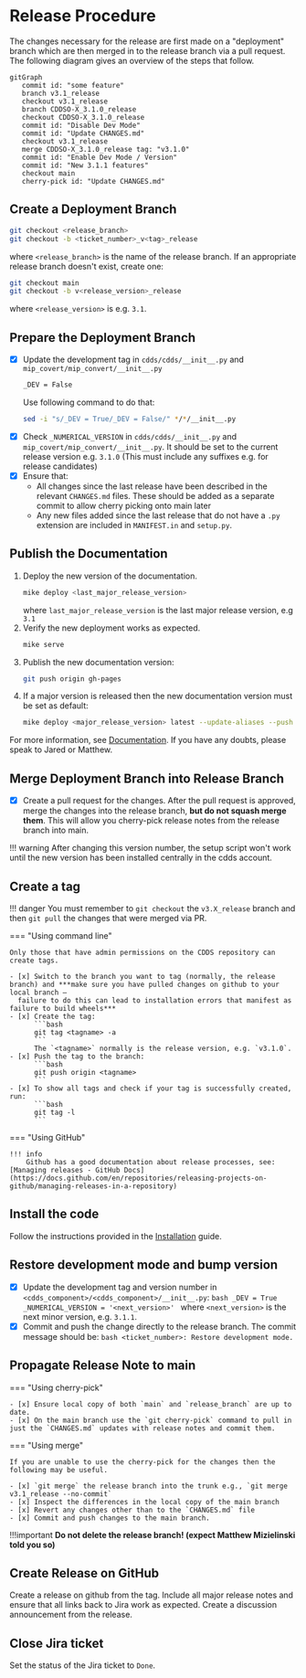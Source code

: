 # Release Procedure

The changes necessary for the release are first made on a "deployment" branch which are then merged in to the release branch via a pull request.
The following diagram gives an overview of the steps that follow.

``` mermaid
gitGraph
   commit id: "some feature"
   branch v3.1_release
   checkout v3.1_release
   branch CDDSO-X_3.1.0_release
   checkout CDDSO-X_3.1.0_release
   commit id: "Disable Dev Mode"
   commit id: "Update CHANGES.md"
   checkout v3.1_release
   merge CDDSO-X_3.1.0_release tag: "v3.1.0"
   commit id: "Enable Dev Mode / Version"
   commit id: "New 3.1.1 features"
   checkout main
   cherry-pick id: "Update CHANGES.md"
```


## Create a Deployment Branch


```bash
git checkout <release_branch>
git checkout -b <ticket_number>_v<tag>_release
```

where `<release_branch>` is the name of the release branch. If an appropriate release branch doesn't exist, create one:

```bash
git checkout main
git checkout -b v<release_version>_release
```

where `<release_version>` is e.g. `3.1`.


## Prepare the Deployment Branch

- [x] Update the development tag in `cdds/cdds/__init__.py` and `mip_covert/mip_convert/__init__.py`
    ```bash
    _DEV = False
    ```
    Use following command to do that:
    ```bash
    sed -i "s/_DEV = True/_DEV = False/" */*/__init__.py
    ```
- [x] Check `_NUMERICAL_VERSION` in `cdds/cdds/__init__.py` and `mip_covert/mip_convert/__init__.py`.
      It should be set to the current release version e.g. `3.1.0` (This must include any suffixes e.g. for
      release candidates)
- [x] Ensure that:
    - All changes  since the last release have been described in the relevant `CHANGES.md` files. These should be added as a separate commit to allow 
       cherry picking onto main later
    - Any new files added since the last release that do not have a `.py` extension are included in `MANIFEST.in` and `setup.py`.

## Publish the Documentation

1. Deploy the new version of the documentation.
    ```bash
    mike deploy <last_major_release_version>
    ```
    where `last_major_release_version` is the last major release version, e.g `3.1`
2. Verify the new deployment works as expected.
    ```bash
    mike serve
    ```
3. Publish the new documentation version:
    ```bash
    git push origin gh-pages
    ```
4. If a major version is released then the new documentation version must be set as default:
    ```bash
    mike deploy <major_release_version> latest --update-aliases --push
    ```
For more information, see [Documentation](documentation.md). If you have any doubts, please speak to Jared or Matthew.

## Merge Deployment Branch into Release Branch

- [x] Create a pull request for the changes. After the pull request is approved, merge the changes into the release branch, **but do not squash merge them**. 
      This will allow you cherry-pick release notes from the release branch into main.

!!! warning
    After changing this version number, the setup script won't work until the new version has been installed centrally in the cdds account. 


## Create a tag

!!! danger
    You must remember to `git checkout` the `v3.X_release` branch and then `git pull` the changes that were merged via PR.

=== "Using command line"

    Only those that have admin permissions on the CDDS repository can create tags.

    - [x] Switch to the branch you want to tag (normally, the release branch) and ***make sure you have pulled changes on github to your local branch – 
      failure to do this can lead to installation errors that manifest as failure to build wheels***
    - [x] Create the tag:
          ```bash
          git tag <tagname> -a
          ```
          The `<tagname>` normally is the release version, e.g. `v3.1.0`.
    - [x] Push the tag to the branch:
          ```bash
          git push origin <tagname>
          ```
    - [x] To show all tags and check if your tag is successfully created, run:
          ```bash
          git tag -l
          ```

=== "Using GitHub"

    !!! info
        Github has a good documentation about release processes, see: [Managing releases - GitHub Docs](https://docs.github.com/en/repositories/releasing-projects-on-github/managing-releases-in-a-repository)

## Install the code

Follow the instructions provided in the [Installation](cdds_installation.md) guide.


## Restore development mode and bump version

- [x] Update the development tag and version number in `<cdds_component>/<cdds_component>/__init__.py`:
      ```bash
      _DEV = True
      _NUMERICAL_VERSION = '<next_version>'
      ```
      where `<next_version>` is the next minor version, e.g. `3.1.1`.
- [x] Commit and push the change directly to the release branch. The commit message should be:
      ```bash
      <ticket_number>: Restore development mode.
      ```

## Propagate Release Note to main

=== "Using cherry-pick"
    
    - [x] Ensure local copy of both `main` and `release_branch` are up to date.
    - [x] On the main branch use the `git cherry-pick` command to pull in just the `CHANGES.md` updates with release notes and commit them.

=== "Using merge"
    
    If you are unable to use the cherry-pick for the changes then the following may be useful.
    
    - [x] `git merge` the release branch into the trunk e.g., `git merge v3.1_release --no-commit`
    - [x] Inspect the differences in the local copy of the main branch
    - [x] Revert any changes other than to the `CHANGES.md` file
    - [x] Commit and push changes to the main branch.


!!!important
    **Do not delete the release branch! (expect Matthew Mizielinski told you so)**

## Create Release on GitHub

Create a release on github from the tag. Include all major release notes and ensure that all links back to Jira work as expected. 
Create a discussion announcement from the release.

## Close Jira ticket

Set the status of the Jira ticket to `Done`.

